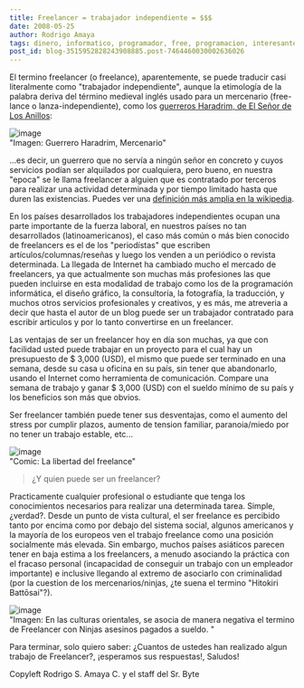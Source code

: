 ```yaml
---
title: Freelancer = trabajador independiente = $$$
date: 2008-05-25
author: Rodrigo Amaya
tags: dinero, informatico, programador, free, programacion, interesante
post_id: blog-3515952828243908885.post-7464460030002636026
---
```


El termino freelancer (o freelance), aparentemente, se puede traducir casi literalmente como "trabajador independiente", aunque la etimología de la palabra deriva del término medieval inglés usado para un mercenario (free-lance o lanza-independiente), como los [guerreros Haradrim, de El Señor de Los Anillos](https://en.wikipedia.org/wiki/Haradrim):

![image](https://bp1.blogger.com/_ayvorITawE4/SDmx7sUIhNI/AAAAAAAAAts/lAZ2S9iBX04/s400/haradrim-archer.jpg)    
"Imagen: Guerrero Haradrim,
Mercenario"

...es decir, un guerrero que no servía a ningún señor en concreto y cuyos servicios podían ser alquilados por cualquiera, pero bueno, en nuestra "epoca" se le llama freelancer a alguien que es contratado por terceros para realizar una actividad determinada y por tiempo limitado hasta que duren las existencias. Puedes ver una [definición más amplia en la wikipedia](https://es.wikipedia.org/wiki/Trabajador_Freelance_o_Freelancer).

En los países desarrollados los trabajadores independientes ocupan una parte importante de la fuerza laboral, en nuestros países no tan desarrollados (latinoamericanos), el caso más común o más bien conocido de freelancers es el de los "periodístas" que escriben artículos/columnas/reseñas y luego los venden a un periódico o revista determinada. La llegada de Internet ha cambiado mucho el mercado de freelancers, ya que actualmente son muchas más profesiones las que pueden incluirse en esta modalidad de trabajo como los de la programación informática, el diseño gráfico, la consultoría, la fotografía, la traducción, y muchos otros servicios profesionales y creativos, y es más, me atreveria a decir que hasta el autor de un blog puede ser un trabajador contratado para escribir articulos y por lo tanto convertirse en un freelancer.

Las ventajas de ser un freelancer hoy en día son muchas, ya que con facilidad usted puede trabajar en un proyecto para el cual hay un presupuesto de $ 3,000 (USD), el mismo que puede ser terminado en una semana, desde su casa u oficina en su país, sin tener que abandonarlo, usando el Internet como herramienta de comunicación. Compare una semana de trabajo y ganar $ 3,000 (USD) con el sueldo mínimo de su país y los beneficios son más que obvios.

Ser freelancer también puede tener sus desventajas, como el aumento del stress por cumplir plazos, aumento de tension familiar, paranoia/miedo por no tener un trabajo estable, etc...

![image](https://bp1.blogger.com/_ayvorITawE4/SDmzAsUIhOI/AAAAAAAAAt0/0CzA3KtXP2k/s400/ff53_pantsfreedom.jpg)    
"Comic: La libertad del
freelance"

> ¿Y quien puede ser un freelancer?

Practicamente cualquier profesional o estudiante que tenga los conocimientos necesarios para realizar una determinada tarea. Simple, ¿verdad?. Desde un punto de vista cultural, el ser freelance es percibido tanto por encima como por debajo del sistema social, algunos americanos y la mayoría de los europeos ven el trabajo freelance como una posición socialmente más elevada. Sin embargo, muchos países asiáticos parecen tener en baja estima a los freelancers, a menudo asociando la práctica con el fracaso personal (incapacidad de conseguir un trabajo con un empleador importante) e inclusive llegando al extremo de asociarlo con criminalidad (por la cuestion de los mercenarios/ninjas, ¿te suena el termino "Hitokiri Battōsai"?).

![image](https://bp2.blogger.com/_ayvorITawE4/SDmzs8UIhPI/AAAAAAAAAt8/5TU3hPSArAw/s400/ninja.jpg)    
"Imagen: En las culturas
orientales, se asocia de manera negativa el termino de Freelancer con Ninjas asesinos pagados a sueldo. "

Para terminar, solo quiero saber: ¿Cuantos de ustedes han realizado algun trabajo de Freelancer?, ¡esperamos sus respuestas!, Saludos!

Copyleft Rodrigo S. Amaya C. y el staff del Sr. Byte